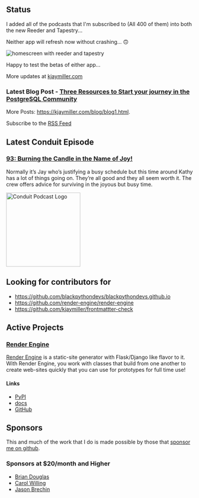 ## Status

<p>I added all of the podcasts that I'm subscribed to (All 400 of them) into both the new Reeder and Tapestry...</p>

<p>Neither app will refresh now without crashing... 🙃</p>

<p><img alt="homescreen with reeder and tapestry" src="https://kjaymiller.azureedge.net/media/reeder-v-tapestry.jpeg" /></p>

<p>Happy to test the betas of either app...</p>

More updates at [kjaymiller.com](https://kjaymiller.com/microblog/microblog)

### Latest Blog Post - [Three Resources to Start your journey in the PostgreSQL Community](https://kjaymiller.com/blog/three-resources-to-start-your-journey-in-the-postgresql-community.html)

More Posts: <https://kjaymiller.com/blog/blog1.html>.

Subscribe to the [RSS Feed](https://kjaymiller.com/allposts.rss)

## Latest Conduit Episode

### [93: Burning the Candle in the Name of Joy!](http://relay.fm/conduit/93)

Normally it’s Jay who’s justifying a busy schedule but this time around Kathy has a lot of things going on. They’re all good and they all seem worth it. The crew offers advice for surviving in the joyous but busy time.

<img src="https://kjaymiller.s3-us-west-2.amazonaws.com/images/conduit_artwork.png" height="200" width="200" alt="Conduit Podcast Logo"/>

## Looking for contributors for

- <https://github.com/blackpythondevs/blackpythondevs.github.io>
- <https://github.com/render-engine/render-engine>
- <https://github.com/kjaymiller/frontmattter-check>

## Active Projects

### [Render Engine]

[Render Engine] is a static-site generator with Flask/Django like flavor to it.
With Render Engine, you work with classes that build from one another to create
web-sites quickly that you can use for prototypes for full time use!

#### Links

- [PyPI](https://pypi.org/project/render-engine)
- [docs](https://render-engine.readthedocs.io)
- [GitHub](https://github.com/kjaymiller/render_engine)

## Sponsors

This and much of the work that I do is made possible by those that [sponsor me
on github](https://github.com/sponsors/kjaymiller).

### Sponsors at $20/month and Higher

- [Brian Douglas](https://github.com/bdougie)
- [Carol Willing](https://github.com/willingc)
- [Jason Brechin](https://github.com/brechin)

[Render Engine]: https://render-engine.readthedocs.io